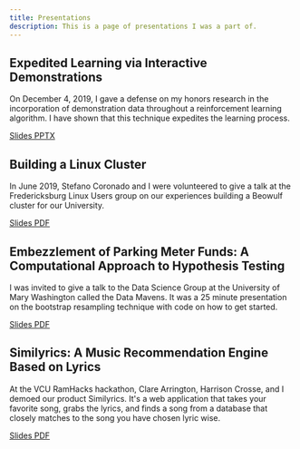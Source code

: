 ```yaml
---
title: Presentations
description: This is a page of presentations I was a part of.
---
```


## Expedited Learning via Interactive Demonstrations

On December 4, 2019, I gave a defense on my honors research in the incorporation of demonstration data throughout a reinforcement learning algorithm. I have shown that this technique expedites the learning process.

[Slides PPTX](/files/research/ExpeditedLearningInteractiveDemo.pptx)

## Building a Linux Cluster

In June 2019, Stefano Coronado and I were volunteered to give a talk at the Fredericksburg Linux Users group on our experiences building a Beowulf cluster for our University. 

[Slides PDF](/files/slides/buildinglinuxcluster.pdf)

## Embezzlement of Parking Meter Funds: A Computational Approach to Hypothesis Testing

I was invited to give a talk to the Data Science Group at the University of Mary Washington called the Data Mavens. It was a 25 minute presentation on the bootstrap resampling technique with code on how to get started.

[Slides PDF](/files/slides/embezzlement.pdf)

## Similyrics: A Music Recommendation Engine Based on Lyrics
At the VCU RamHacks hackathon, Clare Arrington, Harrison Crosse, and I demoed our product Similyrics. It's a web application that takes your favorite song, grabs the lyrics, and finds a song from a database that closely matches to the song you have chosen lyric wise.

[Slides PDF](/files/slides/similyrics.pdf)


